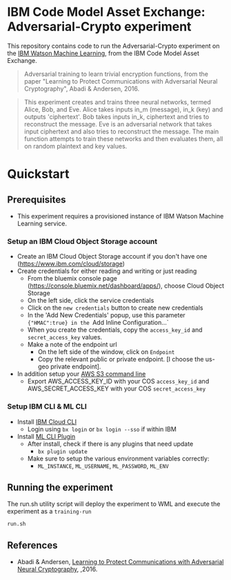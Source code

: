 # IBM Code Model Asset Exchange: Adversarial-Crypto experiment

This repository contains code to run the Adversarial-Crypto experiment on the [IBM Watson Machine Learning](https://www.ibm.com/cloud/machine-learning), from the IBM Code Model Asset Exchange.

>Adversarial training to learn trivial encryption functions, from the paper "Learning to Protect Communications with Adversarial Neural Cryptography", Abadi & Andersen, 2016.

>This experiment creates and trains three neural networks, termed Alice, Bob, and Eve.  Alice takes inputs in_m (message), in_k (key) and outputs 'ciphertext'. Bob takes inputs in_k, ciphertext and tries to reconstruct the message. Eve is an adversarial network that takes input ciphertext
and also tries to reconstruct the message. The main function attempts to train these networks and then evaluates them, all on random plaintext and key values.

# Quickstart

## Prerequisites

* This experiment requires a provisioned instance of IBM Watson Machine Learning service.

### Setup an IBM Cloud Object Storage account
- Create an IBM Cloud Object Storage account if you don't have one (https://www.ibm.com/cloud/storage)
- Create credentials for either reading and writing or just reading
	- From the bluemix console page (https://console.bluemix.net/dashboard/apps/), choose Cloud Object Storage
	- On the left side, click the service credentials
	- Click on the `new credentials` button to create new credentials
	- In the 'Add New Credentials' popup, use this parameter `{"HMAC":true} in the `Add Inline Configuration...`
	- When you create the credentials, copy the `access_key_id` and `secret_access_key` values.
	- Make a note of the endpoint url
		- On the left side of the window, click on `Endpoint`
		- Copy the relevant public or private endpoint. [I choose the us-geo private endpoint].
- In addition setup your [AWS S3 command line](https://aws.amazon.com/cli/)
   - Export AWS_ACCESS_KEY_ID with your COS `access_key_id` and AWS_SECRET_ACCESS_KEY with your COS `secret_access_key`

### Setup IBM CLI & ML CLI

- Install [IBM Cloud CLI](https://console.bluemix.net/docs/cli/reference/bluemix_cli/get_started.html#getting-started)
  - Login using `bx login` or `bx login --sso` if within IBM
- Install [ML CLI Plugin](https://dataplatform.ibm.com/docs/content/analyze-data/ml_dlaas_environment.html)
  - After install, check if there is any plugins that need update
    - `bx plugin update`
  - Make sure to setup the various environment variables correctly:
    - `ML_INSTANCE`, `ML_USERNAME`, `ML_PASSWORD`, `ML_ENV`


## Running the experiment

The run.sh utility script will deploy the experiment to WML and execute the experiment as a `training-run`

```
run.sh
```

## References

* Abadi & Andersen, [Learning to Protect Communications with Adversarial Neural Cryptography](https://arxiv.org/abs/1610.06918), ,2016.